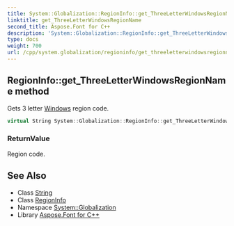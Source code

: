 ```yaml
---
title: System::Globalization::RegionInfo::get_ThreeLetterWindowsRegionName method
linktitle: get_ThreeLetterWindowsRegionName
second_title: Aspose.Font for C++
description: 'System::Globalization::RegionInfo::get_ThreeLetterWindowsRegionName method. Gets 3 letter Windows region code in C++.'
type: docs
weight: 700
url: /cpp/system.globalization/regioninfo/get_threeletterwindowsregionname/
---
```

## RegionInfo::get_ThreeLetterWindowsRegionName method


Gets 3 letter [Windows](../../../system.windows/) region code.

```cpp
virtual String System::Globalization::RegionInfo::get_ThreeLetterWindowsRegionName() const
```


### ReturnValue

Region code.

## See Also

* Class [String](../../../system/string/)
* Class [RegionInfo](../)
* Namespace [System::Globalization](../../)
* Library [Aspose.Font for C++](../../../)
